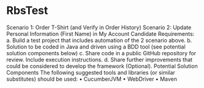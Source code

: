 # RbsTest

Scenario 1: Order T-Shirt (and Verify in Order History)
Scenario 2: Update Personal Information (First Name) in My Account
Candidate Requirements:
a. Build a test project that includes automation of the 2 scenario above.
b. Solution to be coded in Java and driven using a BDD tool (see potential solution components below)
c. Share code in a public GitHub repository for review. Include execution instructions.
d. Share further improvements that could be considered to develop the framework (Optional).
Potential Solution Components
The following suggested tools and libraries (or similar substitutes) should be used:
• CucumberJVM
• WebDriver
• Maven
